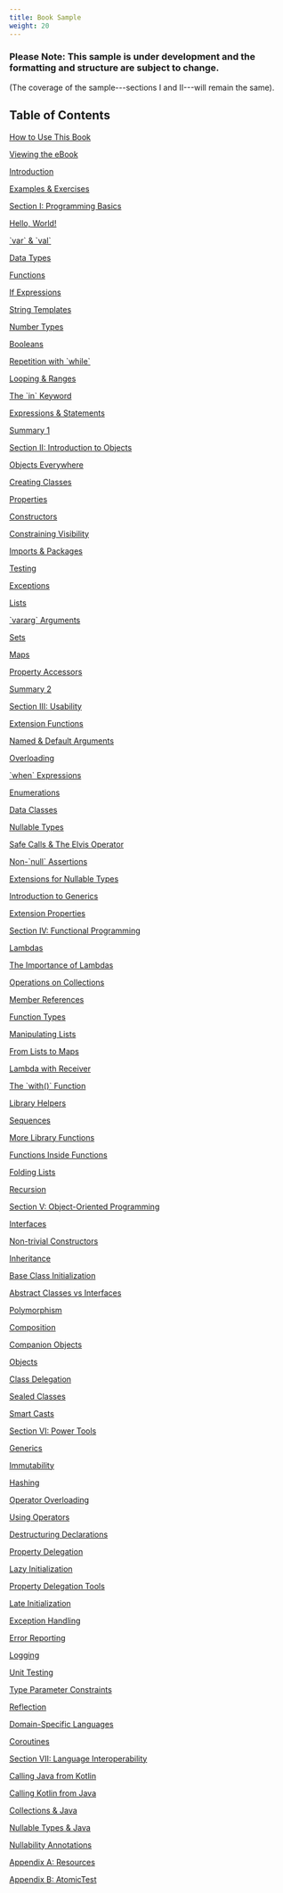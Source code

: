 ```yaml
---
title: Book Sample
weight: 20
---
```


### Please Note: This sample is under development and the formatting and structure are subject to change.
(The coverage of the sample---sections I and II---will remain the same).

## Table of Contents

<p class="toc-entry"><a target="_blank" href="../htmlbook/001_How_to_Use_This_Book.html">How to Use This Book</a></p>
<p class="toc-entry"><a target="_blank" href="../htmlbook/002_Viewing_the_eBook.html">Viewing the eBook</a></p>
<p class="toc-entry"><a target="_blank" href="../htmlbook/003_Introduction.html">Introduction</a></p>
<p class="toc-entry"><a target="_blank" href="../htmlbook/004_Examples_and_Exercises.html">Examples & Exercises</a></p>
<p class="toc-entry"><a target="_blank" href="../htmlbook/005_Section_I_Programming_Basics.html">Section I: Programming Basics</a></p>
<p class="toc-entry"><a target="_blank" href="../htmlbook/006_Hello_World.html">Hello, World!</a></p>
<p class="toc-entry"><a target="_blank" href="../htmlbook/007_var_and_val.html">`var` & `val`</a></p>
<p class="toc-entry"><a target="_blank" href="../htmlbook/008_Data_Types.html">Data Types</a></p>
<p class="toc-entry"><a target="_blank" href="../htmlbook/009_Functions.html">Functions</a></p>
<p class="toc-entry"><a target="_blank" href="../htmlbook/010_If_Expressions.html">If Expressions</a></p>
<p class="toc-entry"><a target="_blank" href="../htmlbook/011_String_Templates.html">String Templates</a></p>
<p class="toc-entry"><a target="_blank" href="../htmlbook/012_Number_Types.html">Number Types</a></p>
<p class="toc-entry"><a target="_blank" href="../htmlbook/013_Booleans.html">Booleans</a></p>
<p class="toc-entry"><a target="_blank" href="../htmlbook/014_Repetition_with_while.html">Repetition with `while`</a></p>
<p class="toc-entry"><a target="_blank" href="../htmlbook/015_Looping_and_Ranges.html">Looping & Ranges</a></p>
<p class="toc-entry"><a target="_blank" href="../htmlbook/016_The_in_Keyword.html">The `in` Keyword</a></p>
<p class="toc-entry"><a target="_blank" href="../htmlbook/017_Expressions_and_Statements.html">Expressions & Statements</a></p>
<p class="toc-entry"><a target="_blank" href="../htmlbook/018_Summary_1.html">Summary 1</a></p>
<p class="toc-entry"><a target="_blank" href="../htmlbook/019_Section_II_Introduction_to_Objects.html">Section II: Introduction to Objects</a></p>
<p class="toc-entry"><a target="_blank" href="../htmlbook/020_Objects_Everywhere.html">Objects Everywhere</a></p>
<p class="toc-entry"><a target="_blank" href="../htmlbook/021_Creating_Classes.html">Creating Classes</a></p>
<p class="toc-entry"><a target="_blank" href="../htmlbook/022_Properties.html">Properties</a></p>
<p class="toc-entry"><a target="_blank" href="../htmlbook/023_Constructors.html">Constructors</a></p>
<p class="toc-entry"><a target="_blank" href="../htmlbook/024_Constraining_Visibility.html">Constraining Visibility</a></p>
<p class="toc-entry"><a target="_blank" href="../htmlbook/025_Imports_and_Packages.html">Imports & Packages</a></p>
<p class="toc-entry"><a target="_blank" href="../htmlbook/026_Testing.html">Testing</a></p>
<p class="toc-entry"><a target="_blank" href="../htmlbook/027_Exceptions.html">Exceptions</a></p>
<p class="toc-entry"><a target="_blank" href="../htmlbook/028_Lists.html">Lists</a></p>
<p class="toc-entry"><a target="_blank" href="../htmlbook/029_vararg_Arguments.html">`vararg` Arguments</a></p>
<p class="toc-entry"><a target="_blank" href="../htmlbook/030_Sets.html">Sets</a></p>
<p class="toc-entry"><a target="_blank" href="../htmlbook/031_Maps.html">Maps</a></p>
<p class="toc-entry"><a target="_blank" href="../htmlbook/032_Property_Accessors.html">Property Accessors</a></p>
<p class="toc-entry"><a target="_blank" href="../htmlbook/033_Summary_2.html">Summary 2</a></p>
<p class="toc-entry"><a target="_blank" href="../htmlbook/034_Section_III_Usability.html">Section III: Usability</a></p>
<p class="toc-entry"><a target="_blank" href="../htmlbook/035_Extension_Functions.html">Extension Functions</a></p>
<p class="toc-entry"><a target="_blank" href="../htmlbook/036_Named_and_Default_Arguments.html">Named & Default Arguments</a></p>
<p class="toc-entry"><a target="_blank" href="../htmlbook/037_Overloading.html">Overloading</a></p>
<p class="toc-entry"><a target="_blank" href="../htmlbook/038_when_Expressions.html">`when` Expressions</a></p>
<p class="toc-entry"><a target="_blank" href="../htmlbook/039_Enumerations.html">Enumerations</a></p>
<p class="toc-entry"><a target="_blank" href="../htmlbook/040_Data_Classes.html">Data Classes</a></p>
<p class="toc-entry"><a target="_blank" href="../htmlbook/041_Nullable_Types.html">Nullable Types</a></p>
<p class="toc-entry"><a target="_blank" href="../htmlbook/042_Safe_Calls_and_The_Elvis_Operator.html">Safe Calls & The Elvis Operator</a></p>
<p class="toc-entry"><a target="_blank" href="../htmlbook/043_Non_null_Assertions.html">Non-`null` Assertions</a></p>
<p class="toc-entry"><a target="_blank" href="../htmlbook/044_Extensions_for_Nullable_Types.html">Extensions for Nullable Types</a></p>
<p class="toc-entry"><a target="_blank" href="../htmlbook/045_Introduction_to_Generics.html">Introduction to Generics</a></p>
<p class="toc-entry"><a target="_blank" href="../htmlbook/046_Extension_Properties.html">Extension Properties</a></p>
<p class="toc-entry"><a target="_blank" href="../htmlbook/047_Section_IV_Functional_Programming.html">Section IV: Functional Programming</a></p>
<p class="toc-entry"><a target="_blank" href="../htmlbook/048_Lambdas.html">Lambdas</a></p>
<p class="toc-entry"><a target="_blank" href="../htmlbook/049_The_Importance_of_Lambdas.html">The Importance of Lambdas</a></p>
<p class="toc-entry"><a target="_blank" href="../htmlbook/050_Operations_on_Collections.html">Operations on Collections</a></p>
<p class="toc-entry"><a target="_blank" href="../htmlbook/051_Member_References.html">Member References</a></p>
<p class="toc-entry"><a target="_blank" href="../htmlbook/052_Function_Types.html">Function Types</a></p>
<p class="toc-entry"><a target="_blank" href="../htmlbook/053_Manipulating_Lists.html">Manipulating Lists</a></p>
<p class="toc-entry"><a target="_blank" href="../htmlbook/054_From_Lists_to_Maps.html">From Lists to Maps</a></p>
<p class="toc-entry"><a target="_blank" href="../htmlbook/055_Lambda_with_Receiver.html">Lambda with Receiver</a></p>
<p class="toc-entry"><a target="_blank" href="../htmlbook/056_The_with_Function.html">The `with()` Function</a></p>
<p class="toc-entry"><a target="_blank" href="../htmlbook/057_Library_Helpers.html">Library Helpers</a></p>
<p class="toc-entry"><a target="_blank" href="../htmlbook/058_Sequences.html">Sequences</a></p>
<p class="toc-entry"><a target="_blank" href="../htmlbook/059_More_Library_Functions.html">More Library Functions</a></p>
<p class="toc-entry"><a target="_blank" href="../htmlbook/060_Functions_Inside_Functions.html">Functions Inside Functions</a></p>
<p class="toc-entry"><a target="_blank" href="../htmlbook/061_Folding_Lists.html">Folding Lists</a></p>
<p class="toc-entry"><a target="_blank" href="../htmlbook/062_Recursion.html">Recursion</a></p>
<p class="toc-entry"><a target="_blank" href="../htmlbook/063_Section_V_Object_Oriented_Programming.html">Section V: Object-Oriented Programming</a></p>
<p class="toc-entry"><a target="_blank" href="../htmlbook/064_Interfaces.html">Interfaces</a></p>
<p class="toc-entry"><a target="_blank" href="../htmlbook/065_Non_trivial_Constructors.html">Non-trivial Constructors</a></p>
<p class="toc-entry"><a target="_blank" href="../htmlbook/066_Inheritance.html">Inheritance</a></p>
<p class="toc-entry"><a target="_blank" href="../htmlbook/067_Base_Class_Initialization.html">Base Class Initialization</a></p>
<p class="toc-entry"><a target="_blank" href="../htmlbook/068_Abstract_Classes_vs_Interfaces.html">Abstract Classes vs Interfaces</a></p>
<p class="toc-entry"><a target="_blank" href="../htmlbook/069_Polymorphism.html">Polymorphism</a></p>
<p class="toc-entry"><a target="_blank" href="../htmlbook/070_Composition.html">Composition</a></p>
<p class="toc-entry"><a target="_blank" href="../htmlbook/071_Companion_Objects.html">Companion Objects</a></p>
<p class="toc-entry"><a target="_blank" href="../htmlbook/072_Objects.html">Objects</a></p>
<p class="toc-entry"><a target="_blank" href="../htmlbook/073_Class_Delegation.html">Class Delegation</a></p>
<p class="toc-entry"><a target="_blank" href="../htmlbook/074_Sealed_Classes.html">Sealed Classes</a></p>
<p class="toc-entry"><a target="_blank" href="../htmlbook/075_Smart_Casts.html">Smart Casts</a></p>
<p class="toc-entry"><a target="_blank" href="../htmlbook/076_Section_VI_Power_Tools.html">Section VI: Power Tools</a></p>
<p class="toc-entry"><a target="_blank" href="../htmlbook/077_Generics.html">Generics</a></p>
<p class="toc-entry"><a target="_blank" href="../htmlbook/078_Immutability.html">Immutability</a></p>
<p class="toc-entry"><a target="_blank" href="../htmlbook/079_Hashing.html">Hashing</a></p>
<p class="toc-entry"><a target="_blank" href="../htmlbook/080_Operator_Overloading.html">Operator Overloading</a></p>
<p class="toc-entry"><a target="_blank" href="../htmlbook/081_Using_Operators.html">Using Operators</a></p>
<p class="toc-entry"><a target="_blank" href="../htmlbook/082_Destructuring_Declarations.html">Destructuring Declarations</a></p>
<p class="toc-entry"><a target="_blank" href="../htmlbook/083_Property_Delegation.html">Property Delegation</a></p>
<p class="toc-entry"><a target="_blank" href="../htmlbook/084_Lazy_Initialization.html">Lazy Initialization</a></p>
<p class="toc-entry"><a target="_blank" href="../htmlbook/085_Property_Delegation_Tools.html">Property Delegation Tools</a></p>
<p class="toc-entry"><a target="_blank" href="../htmlbook/086_Late_Initialization.html">Late Initialization</a></p>
<p class="toc-entry"><a target="_blank" href="../htmlbook/087_Exception_Handling.html">Exception Handling</a></p>
<p class="toc-entry"><a target="_blank" href="../htmlbook/088_Error_Reporting.html">Error Reporting</a></p>
<p class="toc-entry"><a target="_blank" href="../htmlbook/089_Logging.html">Logging</a></p>
<p class="toc-entry"><a target="_blank" href="../htmlbook/090_Unit_Testing.html">Unit Testing</a></p>
<p class="toc-entry"><a target="_blank" href="../htmlbook/091_Type_Parameter_Constraints.html">Type Parameter Constraints</a></p>
<p class="toc-entry"><a target="_blank" href="../htmlbook/092_Reflection.html">Reflection</a></p>
<p class="toc-entry"><a target="_blank" href="../htmlbook/093_Domain_Specific_Languages.html">Domain-Specific Languages</a></p>
<p class="toc-entry"><a target="_blank" href="../htmlbook/094_Coroutines.html">Coroutines</a></p>
<p class="toc-entry"><a target="_blank" href="../htmlbook/095_Section_VII_Language_Interoperability.html">Section VII: Language Interoperability</a></p>
<p class="toc-entry"><a target="_blank" href="../htmlbook/096_Calling_Java_from_Kotlin.html">Calling Java from Kotlin</a></p>
<p class="toc-entry"><a target="_blank" href="../htmlbook/097_Calling_Kotlin_from_Java.html">Calling Kotlin from Java</a></p>
<p class="toc-entry"><a target="_blank" href="../htmlbook/098_Collections_and_Java.html">Collections & Java</a></p>
<p class="toc-entry"><a target="_blank" href="../htmlbook/099_Nullable_Types_and_Java.html">Nullable Types & Java</a></p>
<p class="toc-entry"><a target="_blank" href="../htmlbook/100_Nullability_Annotations.html">Nullability Annotations</a></p>
<p class="toc-entry"><a target="_blank" href="../htmlbook/101_Appendix_A_Resources.html">Appendix A: Resources</a></p>
<p class="toc-entry"><a target="_blank" href="../htmlbook/102_Appendix_B_AtomicTest.html">Appendix B: AtomicTest</a></p>